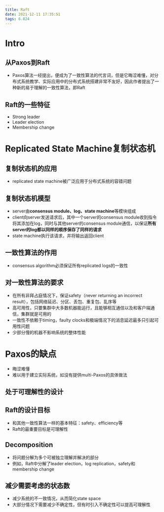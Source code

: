 ```yaml
---
title: Raft
date: 2021-12-11 17:35:51
tags: 6.824
---
```


# Intro

## 从Paxos到Raft

- Paxos算法一经提出，便成为了一致性算法的代言词，但是它晦涩难懂，对分布式系统教学、实际应用中的分布式系统搭建非常不友好，因此作者提出了一种新的易于理解的一致性算法，即Raft

## Raft的一些特征

- Strong leader
- Leader election
- Membership change

# Replicated State Machine复制状态机

## 复制状态机的应用

- replicated state machine被广泛应用于分布式系统的容错问题

## 复制状态机模型

- server由**consensus module、log、state machine**等模块组成
- client向server发送请求后，其中一个server的consensus module收到指令将其添加在log，同时与其他server的consensus module通信，以保证**所有server的log都以同样的顺序保存了同样的请求**
- state machine执行该请求，并将输出返回client

## 一致性算法的作用

- consensus algorithm必须保证所有replicated logs的一致性

## 对一致性算法的要求

- 在所有非拜占庭情况下，保证safety（never returning an incorrect result），包括网络延迟、分区、丢包、重复包、乱序等
- 高可用性，只要集群中大多数机器能运行，且能够相互通信以及和客户端通信，集群就是可用的
- 一致性不依赖于timing，faulty clocks和极端情况下的消息延迟最多只引起可用性问题
- 少部分慢的机器不影响系统的整体性能

# Paxos的缺点

- 晦涩难懂
- 难以用于建立实际系统，如没有提供multi-Paxos的具体做法

## 处于可理解性的设计

## Raft的设计目标

- 和其他一致性算法一样的基本特征：safety、efficiency等
- Raft的最重要目标是可理解性

## Decomposition

- 将问题分解为多个可被独立理解并解决的部分
- 例如，Raft中分解了leader election，log replication，safety和membership change

## 减少需要考虑的状态数

- 减少系统的不一致情况，从而简化state space
- 大部分情况下需要减少不确定性，但有时引入不确定性可以提高可理解性

